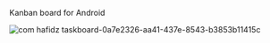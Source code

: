 Kanban board for Android

![com hafidz taskboard-0a7e2326-aa41-437e-8543-b3853b11415c](https://github.com/abdulhafidz/scrum/assets/10740050/cee19713-a99b-4c7c-893e-3051c4d1deb8)
